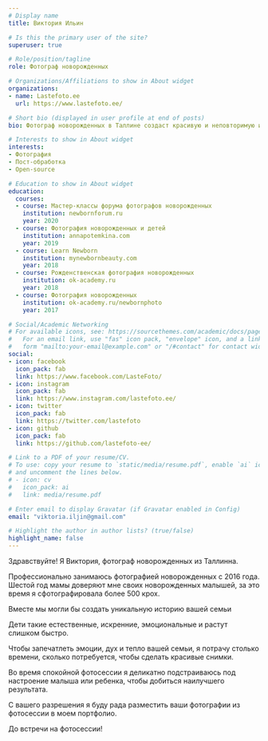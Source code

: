 ```yaml
---
# Display name
title: Виктория Ильин

# Is this the primary user of the site?
superuser: true

# Role/position/tagline
role: Фотограф новорожденных

# Organizations/Affiliations to show in About widget
organizations:
- name: Lastefoto.ee
  url: https://www.lastefoto.ee/

# Short bio (displayed in user profile at end of posts)
bio: Фотограф новорожденных в Таллине создаст красивую и неповторимую историю вашей семьи

# Interests to show in About widget
interests:
- Фотография
- Пост-обработка
- Open-source

# Education to show in About widget
education:
  courses:
  - course: Мастер-классы форума фотографов новорожденных
    institution: newbornforum.ru
    year: 2020
  - course: Фотография новорожденных и детей
    institution: annapotemkina.com
    year: 2019
  - course: Learn Newborn
    institution: mynewbornbeauty.com
    year: 2018
  - course: Рожденственская фотография новорожденных
    institution: ok-academy.ru
    year: 2018
  - course: Фотография новорожденных
    institution: ok-academy.ru/newbornphoto
    year: 2017

# Social/Academic Networking
# For available icons, see: https://sourcethemes.com/academic/docs/page-builder/#icons
#   For an email link, use "fas" icon pack, "envelope" icon, and a link in the
#   form "mailto:your-email@example.com" or "/#contact" for contact widget.
social:
- icon: facebook
  icon_pack: fab
  link: https://www.facebook.com/LasteFoto/
- icon: instagram
  icon_pack: fab
  link: https://www.instagram.com/lastefoto.ee/
- icon: twitter
  icon_pack: fab
  link: https://twitter.com/lastefoto
- icon: github
  icon_pack: fab
  link: https://github.com/lastefoto-ee/

# Link to a PDF of your resume/CV.
# To use: copy your resume to `static/media/resume.pdf`, enable `ai` icons in `params.toml`, 
# and uncomment the lines below.
# - icon: cv
#   icon_pack: ai
#   link: media/resume.pdf

# Enter email to display Gravatar (if Gravatar enabled in Config)
email: "viktoria.iljin@gmail.com"

# Highlight the author in author lists? (true/false)
highlight_name: false
---
```


Здравствуйте! Я Виктория, фотограф новорожденных из Таллинна.

Профессионально занимаюсь фотографией новорожденных с 2016 года. Шестой год мамы доверяют мне своих новорожденных малышей, за это время я сфотографировала более 500 крох.

Вместе мы могли бы создать уникальную историю вашей семьи

Дети такие естественные, искренние, эмоциональные и растут слишком быстро.

Чтобы запечатлеть эмоции, дух и тепло вашей семьи, я потрачу столько времени, сколько потребуется, чтобы сделать красивые снимки.

Во время спокойной фотосессии я деликатно подстраиваюсь под настроение малыша или ребенка, чтобы добиться наилучшего результата.

С вашего разрешения я буду рада разместить ваши фотографии из фотосессии в моем портфолио.

До встречи на фотосессии!
